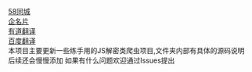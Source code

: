 [58同城](58同城)<br>
[企名片](企名片)<br>
[有道翻译](有道翻译)<br>
[百度翻译](百度翻译)<br>
本项目主要更新一些练手用的JS解密类爬虫项目,文件夹内部有具体的源码说明<br>
后续还会慢慢添加
如果有什么问题欢迎通过Issues提出